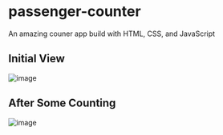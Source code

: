 # passenger-counter
An amazing couner app build with HTML, CSS, and JavaScript
## Initial View
![image](https://github.com/user-attachments/assets/aef921ac-ff53-4797-b476-524c171a7dd6)

## After Some Counting
![image](https://github.com/user-attachments/assets/9b3dd9bb-5bfc-421e-a0f7-8f897006368f)


